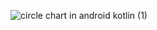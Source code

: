 ![circle chart in android kotlin (1)](https://github.com/user-attachments/assets/474d4e3f-d701-49e8-85c8-d4995b0eedbe)
